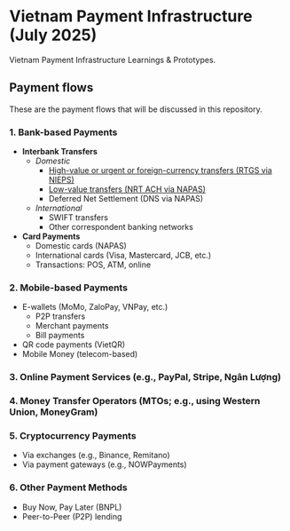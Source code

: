 # Vietnam Payment Infrastructure (July 2025)
Vietnam Payment Infrastructure Learnings &amp; Prototypes.

## Payment flows
These are the payment flows that will be discussed in this repository.

### 1. Bank-based Payments
- **Interbank Transfers**
  - *Domestic*
    - [High-value or urgent or foreign-currency transfers (RTGS via NIEPS)](docs/Domestic%20High-Value%20Interbank%20Credit%20Transfers%20(RTGS).markdown)
    - [Low-value transfers (NRT ACH via NAPAS)](docs/Domestic%20Low-Value%20Interbank%20Credit%20Transfer%20(Near%20Real-Time%20ACH).markdown)
    - Deferred Net Settlement (DNS via NAPAS)
  - *International*
    - SWIFT transfers
    - Other correspondent banking networks
- **Card Payments**
  - Domestic cards (NAPAS)
  - International cards (Visa, Mastercard, JCB, etc.)
  - Transactions: POS, ATM, online

### 2. Mobile-based Payments
- E-wallets (MoMo, ZaloPay, VNPay, etc.)
  - P2P transfers
  - Merchant payments
  - Bill payments
- QR code payments (VietQR)
- Mobile Money (telecom-based)

### 3. Online Payment Services (e.g., PayPal, Stripe, Ngân Lượng)

### 4. Money Transfer Operators (MTOs; e.g., using Western Union, MoneyGram)

### 5. Cryptocurrency Payments
- Via exchanges (e.g., Binance, Remitano)
- Via payment gateways (e.g., NOWPayments)

### 6. Other Payment Methods
- Buy Now, Pay Later (BNPL)
- Peer-to-Peer (P2P) lending
